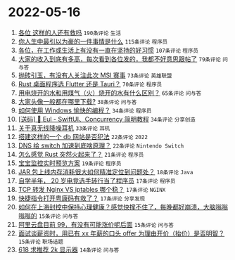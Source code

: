 # 2022-05-16

1. [各位 这样的人还有救吗](https://www.v2ex.com/t/853076) `190条评论` `生活`
1. [你人生中最引以为豪的一件事情是什么](https://www.v2ex.com/t/853130) `115条评论` `程序员`
1. [各位，在工作或生活上有没有一直在坚持的好习惯](https://www.v2ex.com/t/853078) `107条评论` `程序员`
1. [大家的收入到底有多高，每次看到各位发的，我都不好意思跟帖了](https://www.v2ex.com/t/853121) `79条评论` `问与答`
1. [抛砖引玉，有没有人关注此次 MSI 赛事](https://www.v2ex.com/t/853071) `73条评论` `英雄联盟`
1. [Rust 桌面程序选 Flutter 还是 Tauri？](https://www.v2ex.com/t/853174) `70条评论` `程序员`
1. [用电烧开的水和用煤气（火）烧开的水有什么区别？](https://www.v2ex.com/t/853079) `65条评论` `问与答`
1. [大家头像一般都在哪里下载?](https://www.v2ex.com/t/853148) `38条评论` `问与答`
1. [如何使用 Windows 愉快的编程？](https://www.v2ex.com/t/853292) `34条评论` `程序员`
1. [[送码] 🎉 Eul - SwiftUI、Concurrency 简明教程](https://www.v2ex.com/t/853068) `34条评论` `分享创造`
1. [关于真无线降噪耳机](https://www.v2ex.com/t/853144) `33条评论` `耳机`
1. [搭建这样的一个 db 网站是否犯法](https://www.v2ex.com/t/853221) `22条评论` `2022`
1. [DNS 给 switch 加速到底啥原理？](https://www.v2ex.com/t/853106) `22条评论` `Nintendo Switch`
1. [怎么感觉 Rust 突然火起来了？](https://www.v2ex.com/t/853277) `21条评论` `程序员`
1. [宝宝监控实时预览方案](https://www.v2ex.com/t/853234) `19条评论` `程序员`
1. [JAR 包上线内存消耗很大如何精准定位到问题处？](https://www.v2ex.com/t/853200) `18条评论` `Java`
1. [自学半年， 20 岁电竞选手转行当了程序员](https://www.v2ex.com/t/853247) `17条评论` `程序员`
1. [TCP 转发 Nginx VS iptables 哪个稳？](https://www.v2ex.com/t/853232) `17条评论` `NGINX`
1. [快捷指令打开粤康码有救了？](https://www.v2ex.com/t/853207) `17条评论` `分享发现`
1. [如何在上海封控中保持心理健康？感觉快撑不住了，每晚都好崩溃，大脑嗡嗡嗡嗡的](https://www.v2ex.com/t/853320) `15条评论` `问与答`
1. [阿里云盘目前 99，有没有可能涨价呢后面](https://www.v2ex.com/t/853204) `15条评论` `问与答`
1. [面试谈薪资时，用已有 xx 年薪的口头 offer 为理由开价（抬价）是否明智？](https://www.v2ex.com/t/853136) `15条评论` `职场话题`
1. [618 求推荐 2k 显示器](https://www.v2ex.com/t/853180) `14条评论` `问与答`
